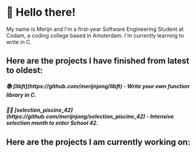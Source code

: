# 👋 Hello there!

My name is Merijn and I'm a first-year Software Engineering Student at Codam, a coding college based in Amsterdam. I'm currently learning to write in C.

## Here are the projects I have finished from latest to oldest:

<h5> 📚 [libft](https://github.com/merijnjong/libft) - Write your own function library in C. <br />
<h5> 🏊‍♂️ [selection_piscine_42](https://github.com/merijnjong/selection_piscine_42) - Intensive selection month to enter School 42.

## Here are the projects I am currently working on:
